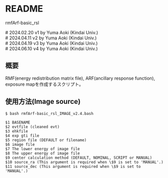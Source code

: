 # README

rmfArf-basic_rsl

\# 2024.02.20 v1 by Yuma Aoki (Kindai Univ.)  
\# 2024.04.11 v2 by Yuma Aoki (Kindai Univ.)  
\# 2024.04.19 v3 by Yuma Aoki (Kindai Univ.)  
\# 2024.06.10 v4 by Yuma Aoki (Kindai Univ.) 



## 概要

RMF(energy redistribution matrix file), ARF(ancillary response function), exposure mapを作成するスクリプト。



## 使用方法(Image source)

    $ bash rmfArf-basic_rsl_IMAGE_v2.4.bash

    $1 BASENAME
    $2 evtfile (cleaned evt)
    $3 ehkfile
    $4 exp gti file
    $5 region file (DEFAULT or filename)
    $6 image file
    $7 The lower energy of image file
    $8 The upper energy of image file
    $9 center calculation method (DEFAULT, NOMINAL, SCRIPT or MANUAL)
    $10 source_ra (This argument is required when \$9 is set to 'MANUAL'.)
    $11 source_dec (This argument is required when \$9 is set to 'MANUAL'.)
